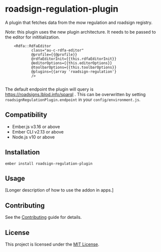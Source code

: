 roadsign-regulation-plugin
==============================================================================

A plugin that fetches data from the mow regulation and roadsign registry.

*Note*: this plugin uses the new plugin architecture. It needs to be passed to the editor for inititialization.

```
    <Rdfa::RdfaEditor
            class="au-c-rdfa-editor"
            @profile={{@profile}}
            @rdfaEditorInit={{this.rdfaEditorInit}}
            @editorOptions={{this.editorOptions}}
            @toolbarOptions={{this.toolbarOptions}}
            @plugins={{array 'roadsign-regulation'}
            />


```

The default endpoint the plugin will query is https://roadsigns.lblod.info/sparql . This can be overwritten by setting
`roadsignRegulationPlugin.endpoint` in your `config/environment.js`.

Compatibility
------------------------------------------------------------------------------

* Ember.js v3.16 or above
* Ember CLI v2.13 or above
* Node.js v10 or above


Installation
------------------------------------------------------------------------------

```
ember install roadsign-regulation-plugin
```


Usage
------------------------------------------------------------------------------

[Longer description of how to use the addon in apps.]


Contributing
------------------------------------------------------------------------------

See the [Contributing](CONTRIBUTING.md) guide for details.


License
------------------------------------------------------------------------------

This project is licensed under the [MIT License](LICENSE.md).
